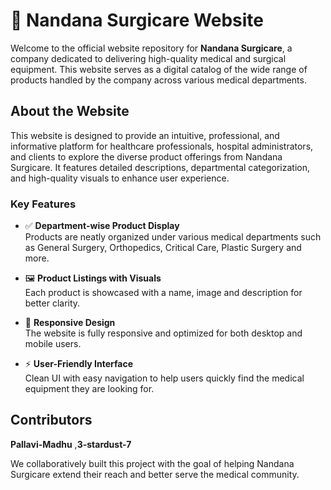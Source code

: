 # 🏥 Nandana Surgicare Website

Welcome to the official website repository for **Nandana Surgicare**, a company dedicated to delivering high-quality medical and surgical equipment. This website serves as a digital catalog of the wide range of products handled by the company across various medical departments.


## About the Website

This website is designed to provide an intuitive, professional, and informative platform for healthcare professionals, hospital administrators, and clients to explore the diverse product offerings from Nandana Surgicare. It features detailed descriptions, departmental categorization, and high-quality visuals to enhance user experience.


### Key Features

- ✅ **Department-wise Product Display**  
  Products are neatly organized under various medical departments such as General Surgery, Orthopedics, Critical Care, Plastic Surgery and more.

- 🖼️ **Product Listings with Visuals**  
  Each product is showcased with a name, image and description for better clarity.

- 📱 **Responsive Design**  
  The website is fully responsive and optimized for both desktop and mobile users.

- ⚡ **User-Friendly Interface**  
  Clean UI with easy navigation to help users quickly find the medical equipment they are looking for.

<!-- ## 🏗️ Tech Stack

- **Frontend**: HTML, CSS, JavaScript
- **Backend**:
- **Hosting**:  -->


## Contributors

 **Pallavi-Madhu** ,**3-stardust-7** 

We collaboratively built this project with the goal of helping Nandana Surgicare extend their reach and better serve the medical community.


